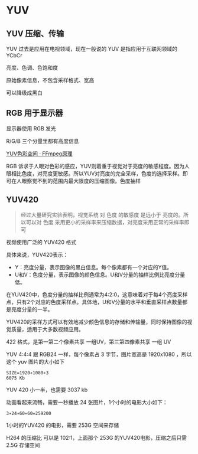 # YUV

## YUV 压缩、传输

YUV 过去是应用在电视领域，现在一般说的 YUV 是指应用于互联网领域的 YCbCr

亮度、色调、色饱和度

原始像素信息，不包含采样格式、宽高

可以降级成黑白

## RGB 用于显示器

显示器使用 RGB 发光

R/G/B 三个分量里都有高度信息

[YUV色彩空间 · FFmpeg原理](https://ffmpeg.xianwaizhiyin.net/base-knowledge/raw-yuv.html)

RGB 诉求于人眼对色彩的感应，YUV则着重于视觉对于亮度的敏感程度。因为人眼相比色度，对亮度更敏感。所以YUV对亮度的完全采样，色度的选择采样。即可在人眼察觉不到的范围内最大限度的压缩图像。色度抽样

## YUV420

> 经过大量研究实验表明，视觉系统 对 色度 的敏感度 是远小于 亮度的。所以可以对 色度 采用更小的采样率来压缩数据，对亮度采用正常的采样率即可

视频使用广泛的 YUV420 格式

具体来说，YUV420表示：

- Y：亮度分量，表示图像的黑白信息。每个像素都有一个对应的Y值。
- U和V：色度分量，表示图像的颜色信息。U和V分量的抽样比例比亮度分量低。

在YUV420中，色度分量的抽样比例通常为4:2:0，这意味着对于每4个亮度采样点，只有2个对应的色度采样点。具体地，U和V分量的水平和垂直采样点数量都是亮度分量的一半。

YUV420的采样方式可以有效地减少颜色信息的存储和传输量，同时保持图像的视觉质量，适用于大多数视频应用。

422 格式，是第一第二个像素共享 一组UV，第三第四像素共享 一组 UV

YUV 4:4:4 跟 RGB24 一样，每个像素占 3 字节，图片宽高是 1920x1080 ，所以这个 yuv 图片的大小如下
```
SIZE=1920∗1080∗3
6075 Kb
```
YUV 420 小一半，也需要 3037 kb

动画看起来流畅，需要一秒播放 24 张图片，1个小时的电影大小如下：
```
3∗24∗60∗60=259200
```

1小时的YUV420 的电影，需要 253G 空间来存储

H264 的压缩比 可以是 102:1，上面那个 253G 的YUV420电影，压缩之后只需 2.5G 存储空间

